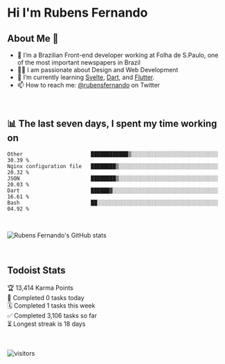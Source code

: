 # Hi I'm Rubens Fernando

## About Me 🚀

- 🌱 I’m a Brazilian Front-end developer working at Folha de S.Paulo, one of the most important newspapers in Brazil
- 👨‍💻 I am passionate about Design and Web Development
- 📖 I’m currently learning [Svelte](https://svelte.dev/), [Dart](https://dart.dev/), and [Flutter](https://flutter.dev/).
- 📫 How to reach me: [@rubensfernando](https://twitter.com/rubensfernando) on Twitter

<br />

## 📊 The last seven days, I spent my time working on

<!--START_SECTION:waka-->
```text
Other                      ████████████▒░░░░░░░░░░░░░░░░░░░░░░░░░░░░   30.39 % 
Nginx configuration file   ████████▒░░░░░░░░░░░░░░░░░░░░░░░░░░░░░░░░   20.32 % 
JSON                       ████████▒░░░░░░░░░░░░░░░░░░░░░░░░░░░░░░░░   20.03 % 
Dart                       ██████▓░░░░░░░░░░░░░░░░░░░░░░░░░░░░░░░░░░   16.61 % 
Bash                       ██░░░░░░░░░░░░░░░░░░░░░░░░░░░░░░░░░░░░░░░   04.92 % 
```
<!--END_SECTION:waka-->

<br />

![Rubens Fernando's GitHub stats](https://github-readme-stats.vercel.app/api?username=rubensfernando&show_icons=true&hide_border=true)

<br />

## Todoist Stats

<!-- TODO-IST:START -->
🏆  13,414 Karma Points           
🌸  Completed 0 tasks today           
🗓  Completed 1 tasks this week           
✅  Completed 3,106 tasks so far           
⏳  Longest streak is 18 days
<!-- TODO-IST:END -->

<br>

![visitors](https://visitor-badge.laobi.icu/badge?page_id=rubensfernando.rubensfernando)
